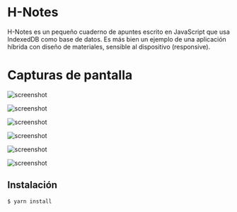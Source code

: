 # H-Notes

H-Notes es un pequeño cuaderno de apuntes escrito en JavaScript que usa IndexedDB como base de datos. Es más bien un ejemplo de una aplicación híbrida con diseño de materiales, sensible al dispositivo (responsive).

# Capturas de pantalla

![screenshot](https://jmouriz.github.io/resources/images/screenshots/notes-1.png)

![screenshot](https://jmouriz.github.io/resources/images/screenshots/notes-2.png)

![screenshot](https://jmouriz.github.io/resources/images/screenshots/notes-3.png)

![screenshot](https://jmouriz.github.io/resources/images/screenshots/notes-4.png)

![screenshot](https://jmouriz.github.io/resources/images/screenshots/notes-5.png)

![screenshot](https://jmouriz.github.io/resources/images/screenshots/notes-6.png)

## Instalación

```
$ yarn install
```
